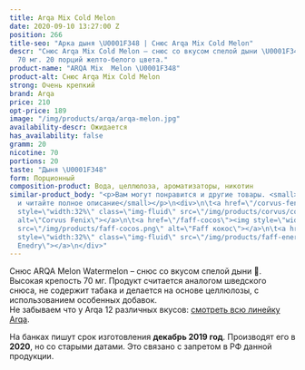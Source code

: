 ```yaml
---
title: Arqa Mix Cold Melon
date: 2020-09-10 13:27:00 Z
position: 266
title-seo: "Арка дыня \U0001F348 | Снюс Arqa Mix Cold Melon"
descr: "Снюс Arqa Mix Cold Melon – снюс со вкусом спелой дыни \U0001F348. Крепость
  70 мг. 20 порций желто-белого цвета."
product-name: "ARQA Mix  Melon \U0001F348"
product-alt: Снюс Arqa Mix Cold Melon
strong: Очень крепкий
brand: Arqa
price: 210
opt-price: 189
image: "/img/products/arqa/arqa-melon.jpg"
availability-descr: Ожидается
has_availability: false
gramm: 20
nicotine: 70
portions: 20
taste: "Дыня \U0001F348"
form: Порционный
composition-product: Вода, целлюлоза, ароматизаторы, никотин
similar-product_body: "<p>Вам могут понравится и другие товары. <small>Жмите на картинки
  и читайте полное описание</small></p>\n<div>\n\t<a href=\"/corvus-fenix-barberry\"><img
  style=\"width:32%\" class=\"img-fluid\" src=\"/img/products/corvus/corvus-fenix.png\"
  alt=\"Corvus Fenix\"></a>\n\t<a href=\"/faff-cocos\"><img style=\"width:32%\" class=\"img-fluid\"
  src=\"/img/products/faff-cocos.png\" alt=\"Faff кокос\"></a>\n\t<a href=\"/faff-snus-energy\"><img
  style=\"width:32%\" class=\"img-fluid\" src=\"/img/products/faff-energy.png\" alt=\"Faff
  Enedry\"></a>\n</div>"
---
```


Снюс ARQA Melon Watermelon – снюс со вкусом спелой дыни 🍈. Высокая крепость 70 мг. Продукт считается аналогом шведского снюса, не содержит табака и делается на основе целлюлозы, с использованием особенных добавок.<br>
Не забываем что у Arqa 12 различных вкусов: [смотреть всю линейку Arqa](/arqa).

На банках пишут срок изготовления **декабрь 2019 год**. Производят его в **2020**, но со старыми датами. Это связано с запретом в РФ данной продукции.
